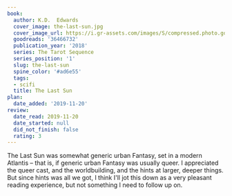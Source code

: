 ```yaml
---
book:
  author: K.D.  Edwards
  cover_image: the-last-sun.jpg
  cover_image_url: https://i.gr-assets.com/images/S/compressed.photo.goodreads.com/books/1517437940l/36466732._SX98_.jpg
  goodreads: '36466732'
  publication_year: '2018'
  series: The Tarot Sequence
  series_position: '1'
  slug: the-last-sun
  spine_color: '#ad6e55'
  tags:
  - scifi
  title: The Last Sun
plan:
  date_added: '2019-11-20'
review:
  date_read: 2019-11-20
  date_started: null
  did_not_finish: false
  rating: 3
---
```


The Last Sun was somewhat generic urban Fantasy, set in a modern Atlantis – that is, if generic urban Fantasy was usually queer. I appreciated the queer cast, and the worldbuilding, and the hints at larger, deeper things. But since hints was all we got, I think I'll jot this down as a very pleasant reading experience, but not something I need to follow up on.
